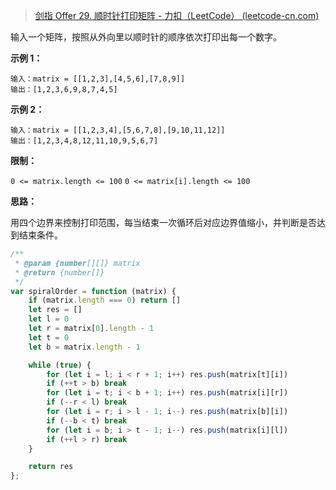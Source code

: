 > [剑指 Offer 29. 顺时针打印矩阵 - 力扣（LeetCode） (leetcode-cn.com)](https://leetcode-cn.com/problems/shun-shi-zhen-da-yin-ju-zhen-lcof/)

输入一个矩阵，按照从外向里以顺时针的顺序依次打印出每一个数字。

 

**示例 1：**

```
输入：matrix = [[1,2,3],[4,5,6],[7,8,9]]
输出：[1,2,3,6,9,8,7,4,5]
```



**示例 2：**

```
输入：matrix = [[1,2,3,4],[5,6,7,8],[9,10,11,12]]
输出：[1,2,3,4,8,12,11,10,9,5,6,7]
```




**限制：**

`0 <= matrix.length <= 100`
`0 <= matrix[i].length <= 100`





**思路：**

用四个边界来控制打印范围，每当结束一次循环后对应边界值缩小，并判断是否达到结束条件。

```js
/**
 * @param {number[][]} matrix
 * @return {number[]}
 */
var spiralOrder = function (matrix) {
    if (matrix.length === 0) return []
    let res = []
    let l = 0
    let r = matrix[0].length - 1
    let t = 0
    let b = matrix.length - 1

    while (true) {
        for (let i = l; i < r + 1; i++) res.push(matrix[t][i])
        if (++t > b) break
        for (let i = t; i < b + 1; i++) res.push(matrix[i][r])
        if (--r < l) break
        for (let i = r; i > l - 1; i--) res.push(matrix[b][i])
        if (--b < t) break
        for (let i = b; i > t - 1; i--) res.push(matrix[i][l])
        if (++l > r) break
    }

    return res
};
```

